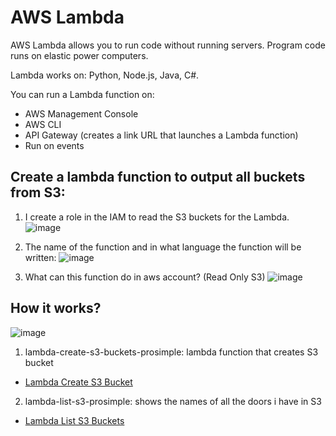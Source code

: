 # AWS Lambda 
AWS Lambda allows you to run code without running servers. Program code runs on elastic power computers.

Lambda works on: Python, Node.js, Java, C#.

You can run a Lambda function on:
- AWS Management Console
- AWS CLI
- API Gateway (creates a link URL that launches a Lambda function)
- Run on events

## Сreate a lambda function to output all buckets from S3:
1. I create a role in the IAM to read the S3 buckets for the Lambda.
![image](https://user-images.githubusercontent.com/55916170/161852515-99927939-a456-43f2-abb5-eec3d3caf714.png)

2. The name of the function and in what language the function will be written:
![image](https://user-images.githubusercontent.com/55916170/161852936-d68cda81-bd6c-42bc-945a-6c23aca7fa33.png)

3. What can this function do in aws account? (Read Only S3)
![image](https://user-images.githubusercontent.com/55916170/161853168-183867ac-a109-4550-be48-f9a4afb7f86d.png)

## How it works?
![image](https://user-images.githubusercontent.com/55916170/162071318-077485d2-7fbf-4732-b5bf-cf08ad440e66.png)
1. lambda-create-s3-buckets-prosimple: lambda function that creates S3 bucket 
- [Lambda Create S3 Bucket](https://github.com/prosimpleee/data_engineering_/blob/main/aws/Lambda/lambda-createS3-bucket.py)
2. lambda-list-s3-prosimple: shows the names of all the doors i have in S3 
- [Lambda List S3 Buckets](https://github.com/prosimpleee/data_engineering_/blob/main/aws/Lambda/lambda-listS3-buckets.py)


